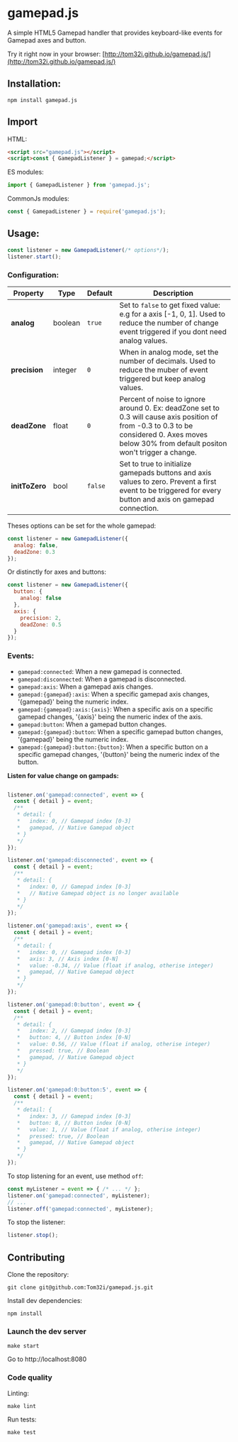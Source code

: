 gamepad.js
================

A simple HTML5 Gamepad handler that provides keyboard-like events for Gamepad axes and button.

Try it right now in your browser: [http://tom32i.github.io/gamepad.js/](http://tom32i.github.io/gamepad.js/)

## Installation:

    npm install gamepad.js

## Import

HTML:

```html
<script src="gamepad.js"></script>
<script>const { GamepadListener } = gamepad;</script>
```

ES modules:

```javascript
import { GamepadListener } from 'gamepad.js';
```

CommonJs modules:

```javascript
const { GamepadListener } = require('gamepad.js');
```

## Usage:

```javascript
const listener = new GamepadListener(/* options*/);
listener.start();
```

### Configuration:

| Property | Type | Default | Description |
| -------- | ---- | ------- | ----------- |
| __analog__ | boolean | `true` | Set to `false` to get fixed value: e.g for a axis [-1, 0, 1]. Used to reduce the number of change event triggered if you dont need analog values. |
| __precision__ | integer | `0` | When in analog mode, set the number of decimals. Used to reduce the muber of event triggered but keep analog values. |
| __deadZone__ | float | `0` | Percent of noise to ignore around 0. Ex: deadZone set to 0.3 will cause axis position of from -0.3 to 0.3 to be considered 0. Axes moves below 30% from default positon won't trigger a change. |
| __initToZero__ | bool | `false` | Set to true to initialize gamepads buttons and axis values to zero. Prevent a first event to be triggered for every button and axis on gamepad connection. |

Theses options can be set for the whole gamepad:

```javascript
const listener = new GamepadListener({
  analog: false,
  deadZone: 0.3
});
```

Or distinctly for axes and buttons:

```javascript
const listener = new GamepadListener({
  button: {
    analog: false
  },
  axis: {
    precision: 2,
    deadZone: 0.5
  }
});
```

### Events:

* `gamepad:connected`: When a new gamepad is connected.
* `gamepad:disconnected`: When a gamepad is disconnected.
* `gamepad:axis`: When a gamepad axis changes.
* `gamepad:{gamepad}:axis`: When a specific gamepad axis changes, '{gamepad}' being the numeric index.
* `gamepad:{gamepad}:axis:{axis}`: When a specific axis on a specific gamepad changes, '{axis}' being the numeric index of the axis.
* `gamepad:button`: When a gamepad button changes.
* `gamepad:{gamepad}:button`: When a specific gamepad button changes, '{gamepad}' being the numeric index.
* `gamepad:{gamepad}:button:{button}`: When a specific button on a specific gamepad changes, '{button}' being the numeric index of the button.

__Listen for value change on gampads:__

```javascript

listener.on('gamepad:connected', event => {
  const { detail } = event;
  /**
   * detail: {
   *   index: 0, // Gamepad index [0-3]
   *   gamepad, // Native Gamepad object
   * }
   */
});

listener.on('gamepad:disconnected', event => {
  const { detail } = event;
  /**
   * detail: {
   *   index: 0, // Gamepad index [0-3]
   *   // Native Gamepad object is no longer available
   * }
   */
});

listener.on('gamepad:axis', event => {
  const { detail } = event;
  /**
   * detail: {
   *   index: 0, // Gamepad index [0-3]
   *   axis: 3, // Axis index [0-N]
   *   value: -0.34, // Value (float if analog, otherise integer)
   *   gamepad, // Native Gamepad object
   * }
   */
});

listener.on('gamepad:0:button', event => {
  const { detail } = event;
  /**
   * detail: {
   *   index: 2, // Gamepad index [0-3]
   *   button: 4, // Button index [0-N]
   *   value: 0.56, // Value (float if analog, otherise integer)
   *   pressed: true, // Boolean
   *   gamepad, // Native Gamepad object
   * }
   */
});

listener.on('gamepad:0:button:5', event => {
  const { detail } = event;
  /**
   * detail: {
   *   index: 3, // Gamepad index [0-3]
   *   button: 8, // Button index [0-N]
   *   value: 1, // Value (float if analog, otherise integer)
   *   pressed: true, // Boolean
   *   gamepad, // Native Gamepad object
   * }
   */
});
```

To stop listening for an event, use method `off`:

```javascript
const myListener = event => { /* ... */ };
listener.on('gamepad:connected', myListener);
// ...
listener.off('gamepad:connected', myListener);
```

To stop the listener:

```javascript
listener.stop();
```

## Contributing

Clone the repository:

    git clone git@github.com:Tom32i/gamepad.js.git

Install dev dependencies:

    npm install

### Launch the dev server

    make start

Go to http://localhost:8080

### Code quality

Linting:

    make lint

Run tests:

    make test
